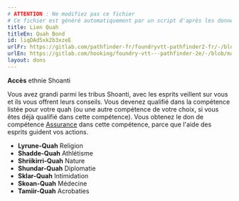 ```yaml
---
# ATTENTION : Ne modifiez pas ce fichier
# Ce fichier est généré automatiquement par un script d'après les données du module Foundry VTT officiel et de sa traduction
title: Lien Quah
titleEn: Quah Bond
id: liqDAd5xk2b3xzeE
urlFr: https://gitlab.com/pathfinder-fr/foundryvtt-pathfinder2-fr/-/blob/master/data/feats/liqDAd5xk2b3xzeE.htm
urlEn: https://gitlab.com/hooking/foundry-vtt---pathfinder-2e/-/blob/master/packs/data/feats.db/quah-bond.json
layout: dons
---
```

**Accès** ethnie Shoanti

Vous avez grandi parmi les tribus Shoanti, avec les esprits veillent sur vous et ils vous offrent leurs conseils. Vous devenez qualifié dans la compétence listée pour votre quah (ou une autre compétence de votre choix, si vous êtes déjà qualifié dans cette compétence). Vous obtenez le don de compétence [Assurance](assurance.html) dans cette compétence, parce que l'aide des esprits guident vos actions.

- **Lyrune-Quah** Religion
- **Shadde-Quah** Athlétisme
- **Shriikirri-Quah** Nature
- **Shundar-Quah** Diplomatie
- **Sklar-Quah** Intimidation
- **Skoan-Quah** Médecine
- **Tamiir-Quah** Acrobaties
